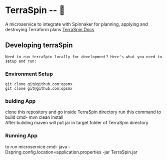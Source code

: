 # TerraSpin -- :whale:

A microservice to integrate with Spinnaker for planning, applying and destroying Terraform plans
[TerraSpin Docs](https://docs.opsmx.com/codelabs/terraform-spinnaker) 

  ##  Developing terraSpin
	Need to run terraSpin locally for development? Here's what you need to setup and run:

  ###	  Environment Setup
	git clone git@github.com:opsmx
	git clone git@github.com:opsmx

  ###	  bulding App
  clone this repository and go inside TerraSpin directory run this command
  to build cmd- mvn clean install  
  After buliding maven will put jar in target folder of TerraSpin directory


  ###	  Running App
  to run microservice cmd- java -Dspring.config.location=application.properties -jar TerraSpin.jar 


